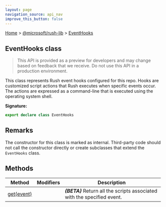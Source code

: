 ```yaml
---
layout: page
navigation_source: api_nav
improve_this_button: false
---
```



[Home](./index.md) &gt; [@microsoft/rush-lib](./rush-lib.md) &gt; [EventHooks](./rush-lib.eventhooks.md)

## EventHooks class

> This API is provided as a preview for developers and may change based on feedback that we receive. Do not use this API in a production environment.
>

This class represents Rush event hooks configured for this repo. Hooks are customized script actions that Rush executes when specific events occur. The actions are expressed as a command-line that is executed using the operating system shell.

<b>Signature:</b>

```typescript
export declare class EventHooks
```

## Remarks

The constructor for this class is marked as internal. Third-party code should not call the constructor directly or create subclasses that extend the `EventHooks` class.

## Methods

|  Method | Modifiers | Description |
|  --- | --- | --- |
|  [get(event)](./rush-lib.eventhooks.get.md) |  | <b><i>(BETA)</i></b> Return all the scripts associated with the specified event. |
